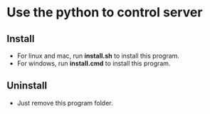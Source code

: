 # **Use the python to control server**
## Install
* For linux and mac, run **install.sh** to install this program.
* For windows, run **install.cmd** to install this program.
## Uninstall
* Just remove this program folder.